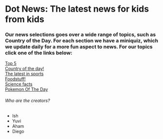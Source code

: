 <!DOCTYPE html>
<html>
<head>
 <link rel="stylesheet" href="style.css">
</head>
<body>
   <h1> Dot News:
    The latest news for kids from kids </h1>
  <h3> Our news selections goes over a wide range of topics, such as Country of the Day. For each section we have a miniquiz, which we update daily
  for a more fun aspect to news. For our topics click one of the links below: </h3>
 <!--class="blinky"-->
<a class="link" href="topfiveoftheday.md">Top 5</a>  
 <br>
<a class="link" target="_blank" href="https://onecompiler.com/html/43se2wtva">Country of the day!</a>  
 <br>
<a  class="link" href="sports.md">The latest in sports</a>  
 <br>
<a  class="link" href="5 popular foods in America.md">Foodstuff!</a>  
 <br>
<a  class="link" href="science.md">Science facts</a>  
 <br>
<a  class="link" href="Pokemon of the day.md">Pokemon Of The Day</a> 
  <br>

 
  <h6> Who are the creators?</h6>
  <ul>
<li> Ish</li>
<li> Yuvi</li>
<li> Aham</li>
<li>Diego</li>
   
  </ul>
  
</body>
</html>
